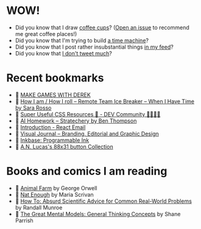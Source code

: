 # WOW!

- Did you know that I draw [coffee cups](https://papercups.mamuso.net/)? ([Open an issue](https://github.com/mamuso/papercups/issues) to recommend me great coffee places!)
- Did you know that I'm trying to build [a time machine](https://github.com/mamuso/fluxcapacitor)?
- Did you know that I post rather insubstantial things [in my feed](https://feed.mamuso.net/)?
- Did you know that [I don't tweet much](https://twitter.com/mamuso)?

# Recent bookmarks

- 👀 [MAKE GAMES WITH DEREK](https://derekyu.com/makegames/)
- 👀 [How I am / How I roll – Remote Team Ice Breaker – When I Have Time by Sara Rosso](https://whenihavetime.com/2019/11/05/how-i-am-how-i-roll-remote-team-ice-breaker/)
- 👀 [Super Useful CSS Resources 🌈 - DEV Community 👩‍💻👨‍💻](https://dev.to/lissy93/super-useful-css-resources-1ba3)
- 👀 [AI Homework – Stratechery by Ben Thompson](https://stratechery.com/2022/ai-homework/)
- 👀 [Introduction - React Email](https://react.email/docs/introduction)
- 👀 [Visual Journal – Branding, Editorial and Graphic Design](https://visualjournal.it/page:6)
- 👀 [Inkbase: Programmable Ink](https://www.inkandswitch.com/inkbase/)
- 👀 [A.N. Lucas's 88x31 button Collection](https://anlucas.neocities.org/88x31Buttons.html)


# Books and comics I am reading

- 📘 [Animal Farm](https://www.goodreads.com/book/show/8349198) by George Orwell
- 📘 [Nat Enough](https://www.goodreads.com/book/show/45714795) by Maria Scrivan
- 📘 [How To: Absurd Scientific Advice for Common Real-World Problems](https://www.goodreads.com/book/show/43851501) by Randall Munroe
- 📘 [The Great Mental Models: General Thinking Concepts](https://www.goodreads.com/book/show/58103132) by Shane Parrish

